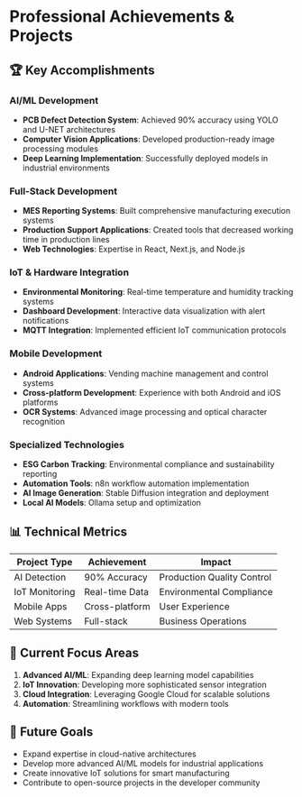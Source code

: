 # Professional Achievements & Projects

## 🏆 Key Accomplishments

### AI/ML Development
- **PCB Defect Detection System**: Achieved 90% accuracy using YOLO and U-NET architectures
- **Computer Vision Applications**: Developed production-ready image processing modules
- **Deep Learning Implementation**: Successfully deployed models in industrial environments

### Full-Stack Development
- **MES Reporting Systems**: Built comprehensive manufacturing execution systems
- **Production Support Applications**: Created tools that decreased working time in production lines
- **Web Technologies**: Expertise in React, Next.js, and Node.js

### IoT & Hardware Integration
- **Environmental Monitoring**: Real-time temperature and humidity tracking systems
- **Dashboard Development**: Interactive data visualization with alert notifications
- **MQTT Integration**: Implemented efficient IoT communication protocols

### Mobile Development
- **Android Applications**: Vending machine management and control systems
- **Cross-platform Development**: Experience with both Android and iOS platforms
- **OCR Systems**: Advanced image processing and optical character recognition

### Specialized Technologies
- **ESG Carbon Tracking**: Environmental compliance and sustainability reporting
- **Automation Tools**: n8n workflow automation implementation
- **AI Image Generation**: Stable Diffusion integration and deployment
- **Local AI Models**: Ollama setup and optimization

## 📊 Technical Metrics

| Project Type | Achievement | Impact |
|--------------|-------------|--------|
| AI Detection | 90% Accuracy | Production Quality Control |
| IoT Monitoring | Real-time Data | Environmental Compliance |
| Mobile Apps | Cross-platform | User Experience |
| Web Systems | Full-stack | Business Operations |

## 🎯 Current Focus Areas

1. **Advanced AI/ML**: Expanding deep learning model capabilities
2. **IoT Innovation**: Developing more sophisticated sensor integration
3. **Cloud Integration**: Leveraging Google Cloud for scalable solutions
4. **Automation**: Streamlining workflows with modern tools

## 🔮 Future Goals

- Expand expertise in cloud-native architectures
- Develop more advanced AI/ML models for industrial applications
- Create innovative IoT solutions for smart manufacturing
- Contribute to open-source projects in the developer community